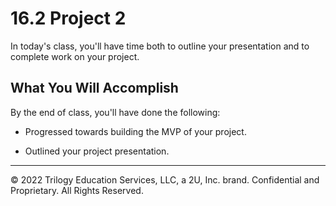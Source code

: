 # 16.2 Project 2
In today's class, you'll have time both to outline your presentation and to complete work on your project.

## What You Will Accomplish
By the end of class, you'll have done the following:

* Progressed towards building the MVP of your project.

* Outlined your project presentation.

---
© 2022 Trilogy Education Services, LLC, a 2U, Inc. brand. Confidential and Proprietary. All Rights Reserved.